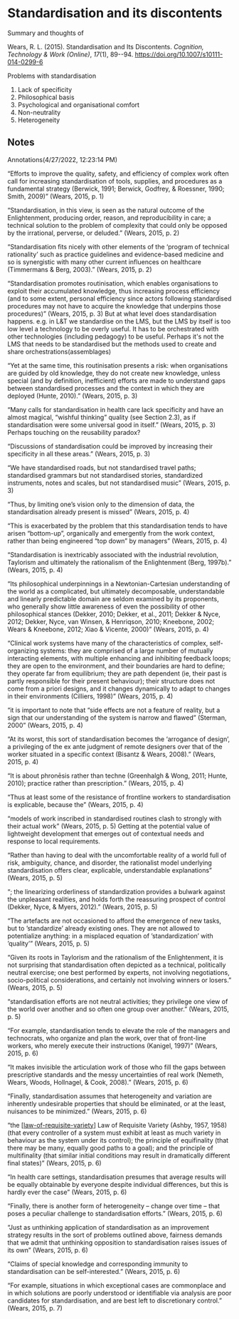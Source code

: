 # Standardisation and its discontents

Summary and thoughts of

Wears, R. L. (2015). Standardisation and Its Discontents. *Cognition, Technology & Work (Online)*, *17*(1), 89--94\. <https://doi.org/10.1007/s10111-014-0299-6>

Problems with standardisation
1. Lack of specificity
2. Philosophical basis
3. Psychological and organisational comfort
4. Non-neutrality
5. Heterogeneity

## Notes

Annotations(4/27/2022, 12:23:14 PM)

“Efforts to improve the quality, safety, and efficiency of complex work often call for increasing standardisation of tools, supplies, and procedures as a fundamental strategy (Berwick, 1991; Berwick, Godfrey, & Roessner, 1990; Smith, 2009)” (Wears, 2015, p. 1)

“Standardisation, in this view, is seen as the natural outcome of the Enlightenment, producing order, reason, and reproducibility in care; a technical solution to the problem of complexity that could only be opposed by the irrational, perverse, or deluded.” (Wears, 2015, p. 2)

“Standardisation fits nicely with other elements of the ‘program of technical rationality’ such as practice guidelines and evidence-based medicine and so is synergistic with many other current influences on healthcare (Timmermans & Berg, 2003).” (Wears, 2015, p. 2)

“Standardisation promotes routinisation, which enables organisations to exploit their accumulated knowledge, thus increasing process efficiency (and to some extent, personal efficiency since actors following standardised procedures may not have to acquire the knowledge that underpins those procedures)” (Wears, 2015, p. 3) But at what level does standardisation happens. e.g. in L&T we standardise on the LMS, but the LMS by itself is too low level a technology to be overly useful. It has to be orchestrated with other technologies (including pedagogy) to be useful. Perhaps it's not the LMS that needs to be standardised but the methods used to create and share orchestrations(assemblages)

“Yet at the same time, this routinisation presents a risk: when organisations are guided by old knowledge, they do not create new knowledge, unless special (and by definition, inefficient) efforts are made to understand gaps between standardised processes and the context in which they are deployed (Hunte, 2010).” (Wears, 2015, p. 3)

“Many calls for standardisation in health care lack specificity and have an almost magical, “wishful thinking” quality (see Section 2.3), as if standardisation were some universal good in itself.” (Wears, 2015, p. 3) Perhaps touching on the reusability paradox?

“Discussions of standardisation could be improved by increasing their specificity in all these areas.” (Wears, 2015, p. 3)

“We have standardised roads, but not standardised travel paths; standardised grammars but not standardised stories, standardized instruments, notes and scales, but not standardised music” (Wears, 2015, p. 3)

“Thus, by limiting one’s vision only to the dimension of data, the standardisation already present is missed” (Wears, 2015, p. 4)

“This is exacerbated by the problem that this standardisation tends to have arisen “bottom-up”, organically and emergently from the work context, rather than being engineered “top down” by managers” (Wears, 2015, p. 4)

“Standardisation is inextricably associated with the industrial revolution, Taylorism and ultimately the rationalism of the Enlightenment (Berg, 1997b).” (Wears, 2015, p. 4)

“Its philosophical underpinnings in a Newtonian-Cartesian understanding of the world as a complicated, but ultimately decomposable, understandable and linearly predictable domain are seldom examined by its proponents, who generally show little awareness of even the possibility of other philosophical stances (Dekker, 2010; Dekker, et al., 2011; Dekker & Nyce, 2012; Dekker, Nyce, van Winsen, & Henriqson, 2010; Kneebone, 2002; Wears & Kneebone, 2012; Xiao & Vicente, 2000)” (Wears, 2015, p. 4)

“Clinical work systems have many of the characteristics of complex, self-organizing systems: they are comprised of a large number of mutually interacting elements, with multiple enhancing and inhibiting feedback loops; they are open to the environment, and their boundaries are hard to define; they operate far from equilibrium; they are path dependent (ie, their past is partly responsible for their present behaviour); their structure does not come from a priori designs, and it changes dynamically to adapt to changes in their environments (Cilliers, 1998)” (Wears, 2015, p. 4)

“it is important to note that “side effects are not a feature of reality, but a sign that our understanding of the system is narrow and flawed” (Sterman, 2000” (Wears, 2015, p. 4)

“At its worst, this sort of standardisation becomes the ‘arrogance of design’, a privileging of the ex ante judgment of remote designers over that of the worker situated in a specific context (Bisantz & Wears, 2008).” (Wears, 2015, p. 4)

“It is about phronēsis rather than techne (Greenhalgh & Wong, 2011; Hunte, 2010); practice rather than prescription.” (Wears, 2015, p. 4)

“Thus at least some of the resistance of frontline workers to standardisation is explicable, because the” (Wears, 2015, p. 4)

“models of work inscribed in standardised routines clash to strongly with their actual work” (Wears, 2015, p. 5) Getting at the potential value of lightweight development that emerges out of contextual needs and response to local requirements.

“Rather than having to deal with the uncomfortable reality of a world full of risk, ambiguity, chance, and disorder, the rationalist model underlying standardisation offers clear, explicable, understandable explanations” (Wears, 2015, p. 5)

“; the linearizing orderliness of standardization provides a bulwark against the unpleasant realities, and holds forth the reassuring prospect of control (Dekker, Nyce, & Myers, 2012).” (Wears, 2015, p. 5)

“The artefacts are not occasioned to afford the emergence of new tasks, but to ’standardize’ already existing ones. They are not allowed to potentialize anything: in a misplaced equation of ’standardization’ with ’quality’” (Wears, 2015, p. 5)

“Given its roots in Taylorism and the rationalism of the Enlightenment, it is not surprising that standardisation often depicted as a technical, politically neutral exercise; one best performed by experts, not involving negotiations, socio-political considerations, and certainly not involving winners or losers.” (Wears, 2015, p. 5)

“standardisation efforts are not neutral activities; they privilege one view of the world over another and so often one group over another.” (Wears, 2015, p. 5)

“For example, standardisation tends to elevate the role of the managers and technocrats, who organize and plan the work, over that of front-line workers, who merely execute their instructions (Kanigel, 1997)” (Wears, 2015, p. 6)

“It makes invisible the articulation work of those who fill the gaps between prescriptive standards and the messy uncertainties of real work (Nemeth, Wears, Woods, Hollnagel, & Cook, 2008).” (Wears, 2015, p. 6)

“Finally, standardisation assumes that heterogeneity and variation are inherently undesirable properties that should be eliminated, or at the least, nuisances to be minimized.” (Wears, 2015, p. 6)

“the [[law-of-requisite-variety]] Law of Requisite Variety (Ashby, 1957, 1958) (that every controller of a system must exhibit at least as much variety in behaviour as the system under its control); the principle of equifinality (that there may be many, equally good paths to a goal); and the principle of multifinality (that similar initial conditions may result in dramatically different final states)” (Wears, 2015, p. 6)

“In health care settings, standardisation presumes that average results will be equally obtainable by everyone despite individual differences, but this is hardly ever the case” (Wears, 2015, p. 6)

“Finally, there is another form of heterogeneity – change over time – that poses a peculiar challenge to standardisation efforts.” (Wears, 2015, p. 6)

“Just as unthinking application of standardisation as an improvement strategy results in the sort of problems outlined above, fairness demands that we admit that unthinking opposition to standardisation raises issues of its own” (Wears, 2015, p. 6)

“Claims of special knowledge and corresponding immunity to standardisation can be self-interested.” (Wears, 2015, p. 6)

“For example, situations in which exceptional cases are commonplace and in which solutions are poorly understood or identifiable via analysis are poor candidates for standardisation, and are best left to discretionary control.” (Wears, 2015, p. 7)



[//begin]: # "Autogenerated link references for markdown compatibility"
[law-of-requisite-variety]: ../concepts/law-of-requisite-variety "Law of Requsite Variety"
[//end]: # "Autogenerated link references"